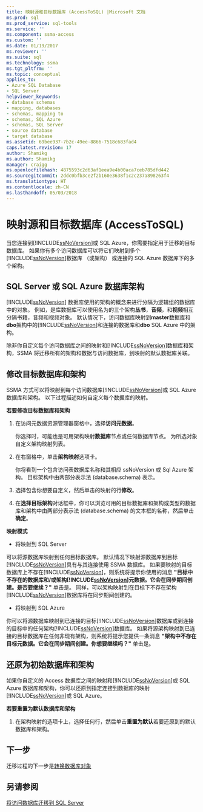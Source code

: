 ```yaml
---
title: 映射源和目标数据库 (AccessToSQL) |Microsoft 文档
ms.prod: sql
ms.prod_service: sql-tools
ms.service: ''
ms.component: ssma-access
ms.custom: ''
ms.date: 01/19/2017
ms.reviewer: ''
ms.suite: sql
ms.technology: ssma
ms.tgt_pltfrm: ''
ms.topic: conceptual
applies_to:
- Azure SQL Database
- SQL Server
helpviewer_keywords:
- database schemas
- mapping, databases
- schemas, mapping to
- schemas, SQL Azure
- schemas, SQL Server
- source database
- target database
ms.assetid: 69bee937-7b2c-49ee-8866-7518c683fad4
caps.latest.revision: 17
author: Shamikg
ms.author: Shamikg
manager: craigg
ms.openlocfilehash: 4875593c2d63af1eea9e4b00aca7ceb785dfd442
ms.sourcegitcommit: 2ddc0bfb3ce2f2b160e3638f1c2c237a898263f4
ms.translationtype: HT
ms.contentlocale: zh-CN
ms.lasthandoff: 05/03/2018
---
```

# <a name="mapping-source-and-target-databases-accesstosql"></a>映射源和目标数据库 (AccessToSQL)
当您连接到[!INCLUDE[ssNoVersion](../../includes/ssnoversion_md.md)]或 SQL Azure，你需要指定用于迁移的目标数据库。 如果你有多个访问数据库可以将它们映射到多个[!INCLUDE[ssNoVersion](../../includes/ssnoversion_md.md)]数据库 （或架构） 或连接的 SQL Azure 数据库下的多个架构。  
  
## <a name="sql-server-or-sql-azure-database-schemas"></a>SQL Server 或 SQL Azure 数据库架构  
[!INCLUDE[ssNoVersion](../../includes/ssnoversion_md.md)] 数据库使用的架构的概念来进行分隔为逻辑组的数据库中的对象。 例如，是库数据库可以使用名为的三个架构**丛书**，**音频**，和**视频**相互分隔书籍，音频和视频对象。 默认情况下，访问数据库映射到**master**数据库和**dbo**架构中的[!INCLUDE[ssNoVersion](../../includes/ssnoversion_md.md)]和连接的数据库和**dbo** SQL Azure 中的架构。  
  
除非你自定义每个访问数据库之间的映射和[!INCLUDE[ssNoVersion](../../includes/ssnoversion_md.md)]数据库和架构，SSMA 将迁移所有的架构和数据与访问数据库，到映射的默认数据库关联。  
  
## <a name="modifying-the-target-database-and-schema"></a>修改目标数据库和架构  
SSMA 方式可以将映射到每个访问数据库[!INCLUDE[ssNoVersion](../../includes/ssnoversion_md.md)]或 SQL Azure 数据库和架构。 以下过程描述如何自定义每个数据库的映射。  
  
**若要修改目标数据库和架构**  
  
1.  在访问元数据资源管理器窗格中，选择**访问元数据**。  
  
    你选择时，可能也是可用架构映射**数据库**节点或任何数据库节点。 为所选对象自定义架构映射列表。  
  
2.  在右窗格中，单击**架构映射**选项卡。  
  
    你将看到一个包含访问表数据库名称和其相应 ssNoVersion 或 Sql Azure 架构。 目标架构中由两部分表示法 (database.schema) 表示。  
  
3.  选择包含你想要自定义，然后单击的映射的行**修改**。  
  
4.  在**选择目标架构**对话框中，你可以浏览可用的目标数据库和架构或类型的数据库和架构中由两部分表示法 (database.schema) 的文本框的名称，然后单击**确定**。  
  
**映射模式**  
  
-   将映射到 SQL Server  
  
可以将源数据库映射到任何目标数据库。 默认情况下映射源数据库到目标[!INCLUDE[ssNoVersion](../../includes/ssnoversion_md.md)]具有与其连接使用 SSMA 数据库。 如果要映射的目标数据库上不存在[!INCLUDE[ssNoVersion](../../includes/ssnoversion_md.md)]，则系统将提示你使用的消息 **"目标中不存在的数据库和/或架构[!INCLUDE[ssNoVersion](../../includes/ssnoversion_md.md)]元数据。它会在同步期间创建。是否要继续？"** 单击是。 同样，可以架构映射到在目标下不存在架构[!INCLUDE[ssNoVersion](../../includes/ssnoversion_md.md)]数据库将在同步期间创建的。  
  
-   将映射到 SQL Azure  
  
你可以将源数据库映射到已连接的目标[!INCLUDE[ssNoVersion](../../includes/ssnoversion_md.md)]数据库或到连接的目标中的任何架构[!INCLUDE[ssNoVersion](../../includes/ssnoversion_md.md)]数据库。 如果将源架构映射到已连接的目标数据库在任何非现有架构，则系统将提示您提供一条消息 **"架构中不存在目标元数据。它会在同步期间创建。你想要继续吗？"** 单击是。  
  
## <a name="reverting-to-your-initial-database-and-schema"></a>还原为初始数据库和架构  
如果你自定义的 Access 数据库之间的映射和[!INCLUDE[ssNoVersion](../../includes/ssnoversion_md.md)]或 SQL Azure 数据库和架构，你可以还原到指定连接到数据库的映射[!INCLUDE[ssNoVersion](../../includes/ssnoversion_md.md)]或 SQL Azure。  
  
**若要重置为默认数据库和架构**  
  
1.  在架构映射的选项卡上，选择任何行，然后单击**重置为默认**若要还原到的默认数据库和架构。  
  
## <a name="next-step"></a>下一步  
迁移过程的下一步是[转换数据库对象](http://msdn.microsoft.com/en-us/e0ef67bf-80a6-4e6c-a82d-5d46e0623c6c)  
  
## <a name="see-also"></a>另请参阅  
[将访问数据库迁移到 SQL Server](http://msdn.microsoft.com/en-us/76a3abcf-2998-4712-9490-fe8d872c89ca)  
  
